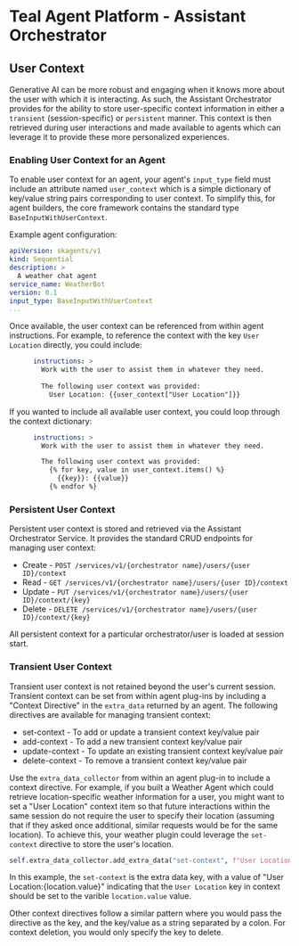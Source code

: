 # Teal Agent Platform - Assistant Orchestrator
## User Context

Generative AI can be more robust and engaging when it knows more about the user
with which it is interacting. As such, the Assistant Orchestrator provides for
the ability to store user-specific context information in either a `transient`
(session-specific) or `persistent` manner. This context is then retrieved during
user interactions and made available to agents which can leverage it to provide
these more personalized experiences.

### Enabling User Context for an Agent

To enable user context for an agent, your agent's `input_type` field must
include an attribute named `user_context` which is a simple dictionary of
key/value string pairs corresponding to user context. To simplify this, for
agent builders, the core framework contains the standard type
`BaseInputWithUserContext`.

Example agent configuration:
```yaml
apiVersion: skagents/v1
kind: Sequential
description: >
  A weather chat agent
service_name: WeatherBot
version: 0.1
input_type: BaseInputWithUserContext
...
```

Once available, the user context can be referenced from within agent
instructions. For example, to reference the context with the key `User Location`
directly, you could include:

```yaml
      instructions: >
        Work with the user to assist them in whatever they need.
        
        The following user context was provided:
          User Location: {{user_context["User Location"]}}
```

If you wanted to include all available user context, you could loop through the
context dictionary:

```yaml
      instructions: >
        Work with the user to assist them in whatever they need.

        The following user context was provided:
          {% for key, value in user_context.items() %}
            {{key}}: {{value}}
          {% endfor %}
```

### Persistent User Context
Persistent user context is stored and retrieved via the Assistant Orchestrator
Service. It provides the standard CRUD endpoints for managing user context:

* Create - `POST /services/v1/{orchestrator name}/users/{user ID}/context`
* Read - `GET /services/v1/{orchestrator name}/users/{user ID}/context`
* Update - `PUT /services/v1/{orchestrator name}/users/{user ID}/context/{key}`
* Delete - `DELETE /services/v1/{orchestrator name}/users/{user ID}/context/{key}`

All persistent context for a particular orchestrator/user is loaded at session
start.

### Transient User Context
Transient user context is not retained beyond the user's current session.
Transient context can be set from within agent plug-ins by including a
"Context Directive" in the `extra_data` returned by an agent. The following
directives are available for managing transient context:

* set-context - To add or update a transient context key/value pair
* add-context - To add a new transient context key/value pair
* update-context - To update an existing transient context key/value pair
* delete-context - To remove a transient context key/value pair

Use the `extra_data_collector` from within an agent plug-in to include a context
directive. For example, if you built a Weather Agent which could retrieve
location-specific weather information for a user, you might want to set a "User
Location" context item so that future interactions within the same session do
not require the user to specify their location (assuming that if they asked once
additional, similar requests would be for the same location). To achieve this,
your weather plugin could leverage the `set-context` directive to store the
user's location.

```python
self.extra_data_collector.add_extra_data("set-context", f"User Location:{location.value}")
```

In this example, the `set-context` is the extra data key, with a value of "User
Location:{location.value}" indicating that the `User Location` key in context
should be set to the varible `location.value` value.

Other context directives follow a similar pattern where you would pass the
directive as the key, and the key/value as a string separated by a colon. For
context deletion, you would only specify the key to delete.